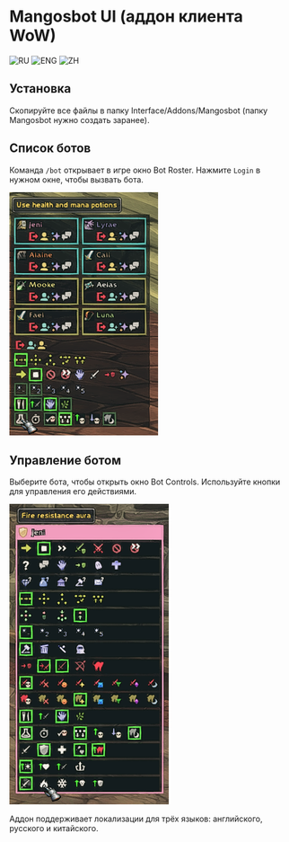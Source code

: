 # Mangosbot UI (аддон клиента WoW)
![RU](https://github.com/user-attachments/assets/9e95944f-41c9-46be-a846-40f8bc061d52)
![ENG](https://github.com/user-attachments/assets/0feda7fb-a5c4-48f8-8c2d-b2f4c7f40b82)
![ZH](https://github.com/user-attachments/assets/cbc75dbc-6948-4245-a854-ecc135e3d0f5)

## Установка
Скопируйте все файлы в папку Interface/Addons/Mangosbot (папку Mangosbot нужно создать заранее).

## Список ботов
Команда `/bot` открывает в игре окно Bot Roster. Нажмите `Login` в нужном окне, чтобы вызвать бота.

![Screenshot](screenshots/bot_roster.png)

## Управление ботом
Выберите бота, чтобы открыть окно Bot Controls. Используйте кнопки для управления его действиями.

![Screenshot](screenshots/bot_controls.png)

Аддон поддерживает локализации для трёх языков: английского, русского и китайского. 
